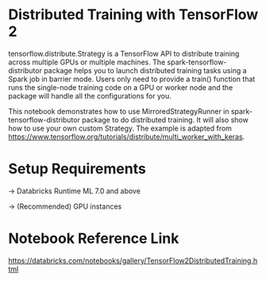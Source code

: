 # Distributed Training with TensorFlow 2

tensorflow.distribute.Strategy is a TensorFlow API to distribute training across multiple GPUs or multiple machines. The spark-tensorflow-distributor package helps you to launch distributed training tasks using a Spark job in barrier mode. Users only need to provide a train() function that runs the single-node training code on a GPU or worker node and the package will handle all the configurations for you.

This notebook demonstrates how to use MirroredStrategyRunner in spark-tensorflow-distributor package to do distributed training. It will also show how to use your own custom Strategy. The example is adapted from https://www.tensorflow.org/tutorials/distribute/multi_worker_with_keras.

# Setup Requirements

-> Databricks Runtime ML 7.0 and above

-> (Recommended) GPU instances


# Notebook Reference Link

https://databricks.com/notebooks/gallery/TensorFlow2DistributedTraining.html
